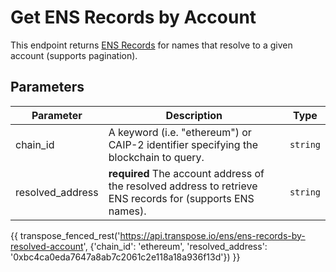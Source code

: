 # Get ENS Records by Account

This endpoint returns [ENS Records](../models/ens_record_model.md.md) for names that resolve to a given account (supports pagination).

## Parameters
| Parameter     | Description                                                                          | Type     | 
|---------------|--------------------------------------------------------------------------------------|----------|
| chain_id      | A keyword (i.e. "ethereum") or CAIP-2 identifier specifying the blockchain to query. | `string` | 
| resolved_address | **required** The account address of the resolved address to retrieve ENS records for (supports ENS names).   | `string` | 

{{ transpose_fenced_rest('https://api.transpose.io/ens/ens-records-by-resolved-account', {'chain_id': 'ethereum', 'resolved_address': '0xbc4ca0eda7647a8ab7c2061c2e118a18a936f13d'}) }}